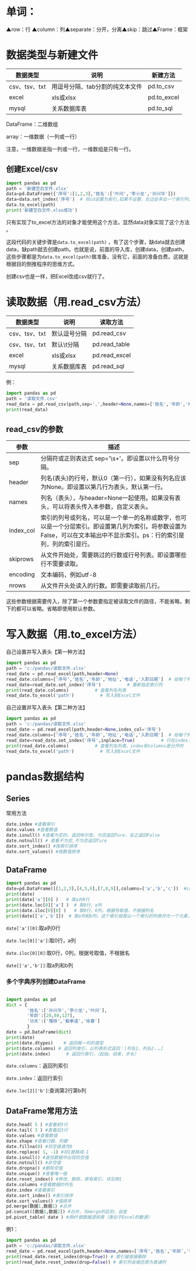 # 单词：

▲row：行 ▲column：列▲separate：分开，分离▲skip：跳过▲Frame：框架

# 数据类型与新建文件
|数据类型|说明|新建方法|
|  ----  | ----   | ----  |  
csv、tsv、txt|用逗号分隔、tab分割的纯文本文件|pd.to_csv|
excel|xls或xlsx|pd.to_excel|
mysql|关系数据库表|pd.to_sql|

DataFrame：二维数组

array：一维数据（一列或一行）

注意，一维数据是指一列或一行，一维数组是只有一行。

## 创建Excel/csv
```python
import pandas as pd                                 
path = '新建空白文件.xlsx'                    
data=pd.DataFrame({'序号':[1,2,3],'姓名':['叶问','李小龙','孙兴华']})         
data=data.set_index('序号')  # 将id设置为索引,如果不设置，左边会多出一个索引列。
data.to_excel(path)            
print('新建空白文件.xlsx成功')     
```
只有实现了to_excel方法的对象才能使用这个方法，显然data对象实现了这个方法 。

这段代码的关键步骤是`data.to_excel(path)` ，有了这个步骤，缺data就去创建data，缺path就去创建path。也就是说，前面的导入库，创建data，创建path，这些步骤都是为`data.to_excel(path)`做准备，没有它，前面的准备白费。这就是根据目的倒推程序的思维方式。

创建csv也是一样，把Excel改成csv就行了。

# 读取数据（用.read_csv方法）

| 数据类型| 	说明| 	读取方法| 
|  ----  | ----   | ----  |  
| csv、tsv、txt	| 默认逗号分隔| 	pd.read_csv
| csv、tsv、txt| 	默认\t分隔| 	pd.read_table
| excel	| xls或xlsx| 	pd.read_excel
| mysql	| 关系数据库表| 	pd.read_sql

例：
```python
import pandas as pd
path = '读取文件.csv'
read_data = pd.read_csv(path,sep=',',header=None,names=['姓名','年龄','地址','电话','入职日期'],encoding='utf-8',index_col='入职日期',nrows=3)
print(read_data)        
```
## read_csv的参数

|参数	|描述|
|  ----  | ----   | 
|sep	|分隔符或正则表达式 sep='\s+'。即设置以什么符号分隔。|
|header	|列名(表头)的行号，默认0（第一行），如果没有列名应该为None。即设置以第几行为表头，默认第一行。|
|names	|列名（表头），与header=None一起使用。如果没有表头，可以将表头传入本参数，自定义表头。|
|index_col	|索引的列号或列名，可以是一个单一的名称或数字，也可以是一个分层索引。即设置第几列为索引。将参数设置为False，可以在文本输出中不显示索引。ps：行的索引是列，列的索引是行。|
|skiprows	|从文件开始处，需要跳过的行数或行号列表。即设置哪些行不需要读取。|
|encoding	|文本编码，例如utf-8|
|nrows	|从文件开头处读入的行数。即需要读取前几行。|

这些参数根据需要传入，除了第一个参数要指定被读取文件的路径，不能省略，剩下的都可以省略。省略即使用默认参数。

# 写入数据（用.to_excel方法）

自己设置并写入表头【第一种方法】
```python
import pandas as pd
path = 'c:/pandas/读取文件.xlsx'
read_date = pd.read_excel(path,header=None)
read_date.columns=['序号','姓名','年龄','地址','电话','入职日期']  # 给每个列重复设置表头
read_date=read_date.set_index('序号')          # 重新指定索引列
print(read_date.columns)          # 查看列名列表
read_date.to_excel('path')          # 写入到Excel文件
```
自己设置并写入表头【第二种方法】
```python
import pandas as pd
path = 'c:/pandas/读取文件.xlsx'
read_date = pd.read_excel(path,header=None,index_col='序号')
read_date.columns=['序号','姓名','年龄','地址','电话','入职日期']  # 给每个列重复设置表头
read_date=read_date.set_index('序号',inplace=True)          # 只在index上面改,不要生成新的
print(read_date.columns)          # 查看列名列表，index和columns是分开的
read_date.to_excel('path')          # 写入到Excel文件
```

# pandas数据结构

## Series

常用方法

```python
date.index #查看索引
date.values #查看数值
date.isnull() #查看为空的，返回布尔型，为空返回Ture，反之返回False
date.notnull() # 查看不为空,不为空返回Ture
date.sort_index() #按索引排序
date.sort_values() #按数值排序
```

## DataFrame

```python
import pandas as pd
date=pd.DataFrame([[1,2,3],[4,5,6],[7,8,9]],columns=['a','b','c'])  #columns列索引
print(date)  
print(date['a'][0] )   # 取a列0行
print(date.loc[0]['a'] )  # 取0行，a列
print(date.iloc[0][0] )   # 取0行，0列，根据号取值，不根据列名
print(date[['a','b']])  # 取a列和b列，这个索引就是以一个索引的列表作为一个元素，代替一个索引值元素。
```
`date['a'][0]`:取a列0行

`date.loc[0]['a']`:取0行，a列

`date.iloc[0][0]`:取0行，0列，根据号取值，不根据名

`date[['a','b']]`:取a列和b列

### 多个字典序列创建DataFrame
```python

import pandas as pd
dict = {
        '姓名':['孙兴华','李小龙','叶问'],
        '年龄':[20,80,127],
        '功夫':['撸铁','截拳道','咏春']
        }
date = pd.DataFrame(dict)
print(date)
print(date.dtypes)    # 返回每一列的类型
print(date.columns) # 返回列索引，以列表形式返回：[列名1，列名2，…]
print(date.index)      # 返回行索引，（起始，结束，步长）
```

`date.columns`：返回列索引

`date.index`：返回行索引

`date.loc[2]['b']`:查询第2行第b列

## DataFrame常用方法
```python
date.head( 5 ) #查看前5行
date.tail( 3 ) #查看后3行
date.values #查看数值
date.shape #查看行数、列数
date.fillna(0) #将空值填充0
date.replace( 1, -1) #将1替换成-1
date.isnull() #查找数据中出现的空值
date.notnull() #非空值
date.dropna() #删除空值
date.unique() #查看唯一值
date.reset_index() #修改、删除，原有索引，详见例1
date.columns #查看数据的列名
date.index #查看索引
date.sort_index() #索引排序 
date.sort_values() #值排序
pd.merge(数据1,数据1) #合并
pd.concat([数据1,数据2]) #合并，与merge的区别，自查
pd.pivot_table( date ) #用df做数据透视表（类似于Excel的数透）
```
例1：
```python
import pandas as pd
path = 'c:/pandas/读取文件.xlsx'
read_date = pd.read_excel(path,header=None,names=['序号','姓名','年龄','手机','地址','入职日期'],index_col='序号')
print(read_date.reset_index(drop=True)) # 索引被直接删除
print(read_date.reset_index(drop=False)) # 索引列会被还原为普通列
```
 
